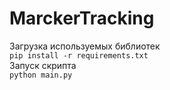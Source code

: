 # MarckerTracking
Загрузка используемых библиотек  
```pip install -r requirements.txt```  
Запуск скрипта  
```python main.py```
